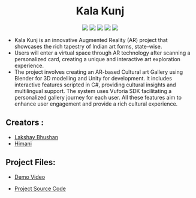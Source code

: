 <h1 align="center"> Kala Kunj </h1>

<p align="center">

<img src ="https://img.shields.io/badge/c%23-4D94FF.svg?style=for-the-badge&logo=c-sharp&logoColor=white">
<img src ="https://img.shields.io/badge/unity-%23000000.svg?style=for-the-badge&logo=unity&logoColor=white">
<img src ="https://img.shields.io/badge/OpenAI-412991.svg?style=for-the-badge&logo=OpenAI&logoColor=white">
<img src ="https://img.shields.io/badge/Android-3DDC84.svg?style=for-the-badge&logo=Android&logoColor=white">
<img src ="https://img.shields.io/badge/Blender-E87D0D.svg?style=for-the-badge&logo=Blender&logoColor=white">

</p>

- Kala Kunj is an innovative Augmented Reality (AR) project that showcases the rich tapestry of Indian art forms, state-wise. 
- Users will enter a virtual space through AR technology after scanning a personalized card, creating a unique and interactive art exploration experience.
- The project involves creating an AR-based Cultural art Gallery using Blender for 3D modelling and Unity for development. It includes interactive features scripted in C#, providing cultural insights and multilingual support. The system uses Vuforia SDK facilitating a personalized gallery journey for each user. All these features aim to enhance user engagement and provide a rich cultural experience.

## Creators :

- [Lakshay Bhushan](https://github.com/lakshaybhushan)
- [Himani](https://github.com/himaniiii)


## Project Files:

- [Demo Video](https://drive.google.com/file/d/1hVqPWGMN9Hisk6L6f7M4h8M1c5YtRNIf/view?usp=sharing)

- [Project Source Code](https://drive.google.com/file/d/1CpcGrVwqXB62Xb4Z0Ht2h0W9l7EakjRF/view?usp=sharing)
